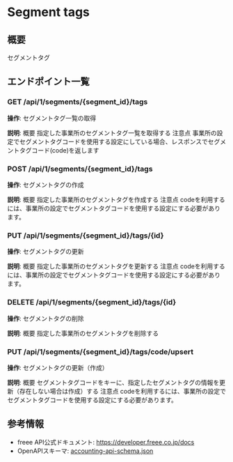 # Segment tags

## 概要

セグメントタグ

## エンドポイント一覧

### GET /api/1/segments/{segment_id}/tags

**操作**: セグメントタグ一覧の取得

**説明**: 概要 指定した事業所のセグメントタグ一覧を取得する 注意点 事業所の設定でセグメントタグコードを使用する設定にしている場合、レスポンスでセグメントタグコード(code)を返します

### POST /api/1/segments/{segment_id}/tags

**操作**: セグメントタグの作成

**説明**: 概要 指定した事業所のセグメントタグを作成する 注意点 codeを利用するには、事業所の設定でセグメントタグコードを使用する設定にする必要があります。

### PUT /api/1/segments/{segment_id}/tags/{id}

**操作**: セグメントタグの更新

**説明**: 概要 指定した事業所のセグメントタグを更新する 注意点 codeを利用するには、事業所の設定でセグメントタグコードを使用する設定にする必要があります。

### DELETE /api/1/segments/{segment_id}/tags/{id}

**操作**: セグメントタグの削除

**説明**: 概要 指定した事業所のセグメントタグを削除する

### PUT /api/1/segments/{segment_id}/tags/code/upsert

**操作**: セグメントタグの更新（作成）

**説明**: 概要 セグメントタグコードをキーに、指定したセグメントタグの情報を更新（存在しない場合は作成）する 注意点 codeを利用するには、事業所の設定でセグメントタグコードを使用する設定にする必要があります。



## 参考情報

- freee API公式ドキュメント: https://developer.freee.co.jp/docs
- OpenAPIスキーマ: [accounting-api-schema.json](../../openapi/accounting-api-schema.json)
